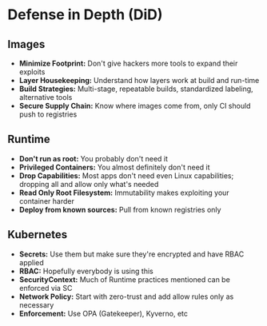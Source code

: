 # Defense in Depth (DiD)

## Images

- **Minimize Footprint:** Don't give hackers more tools to expand their exploits
- **Layer Housekeeping:** Understand how layers work at build and run-time
- **Build Strategies:** Multi-stage, repeatable builds, standardized labeling, alternative tools
- **Secure Supply Chain:** Know where images come from, only CI should push to registries

## Runtime

- **Don't run as root:** You probably don't need it
- **Privileged Containers:** You almost definitely don't need it
- **Drop Capabilities:** Most apps don't need even Linux capabilities; dropping all and allow only what's needed
- **Read Only Root Filesystem:** Immutability makes exploiting your container harder
- **Deploy from known sources:** Pull from known registries only

## Kubernetes

- **Secrets:** Use them but make sure they're encrypted and have RBAC applied
- **RBAC:** Hopefully everybody is using this
- **SecurityContext:** Much of Runtime practices mentioned can be enforced via SC
- **Network Policy:** Start with zero-trust and add allow rules only as necessary
- **Enforcement:** Use OPA (Gatekeeper), Kyverno, etc
